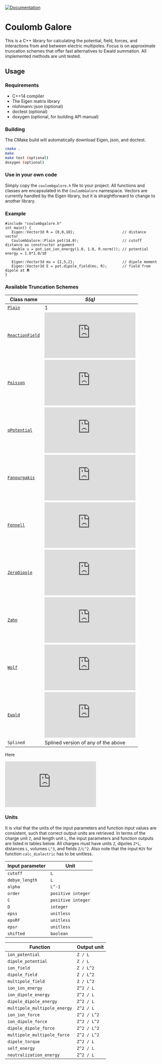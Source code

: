 [![Documentation](https://codedocs.xyz/mlund/coulombgalore.svg)](https://codedocs.xyz/mlund/coulombgalore/)

# Coulomb Galore

This is a C++ library for calculating the potential, field, forces, and interactions from and between electric multipoles.
Focus is on approximate truncation schemes that offer fast alternatives to Ewald summation. All implemented methods are unit tested.

## Usage

### Requirements

- C++14 compiler
- The Eigen matrix library
- nlohmann::json (optional)
- doctest (optional)
- doxygen (optional, for building API manual)

### Building

The CMake build will automatically download Eigen, json, and doctest.

~~~ bash
cmake .
make
make test (optional)
doxygen (optional)
~~~

### Use in your own code

Simply copy the `coulombgalore.h` file to your project. All functions and classes are encapsulated in the `CoulombGalore` namespace. Vectors are currently handled by the Eigen library, but it is straightforward to change to another library.

### Example

~~~{.cpp}
#include "coulombgalore.h"
int main() {
   Eigen::Vector3d R = {0,0,10};                      // distance vector
   CoulombGalore::Plain pot(14.0);                    // cutoff distance as constructor argument
   double u = pot.ion_ion_energy(1.0, 1.0, R.norm()); // potential energy = 1.0*1.0/10

   Eigen::Vector3d mu = {2,5,2};                      // dipole moment
   Eigen::Vector3d E = pot.dipole_field(mu, R);       // field from dipole at 𝐑
}
~~~

### Available Truncation Schemes

Class name                                      | _S(q)_
----------------------------------------------- | ------------------------
[`Plain`](http://doi.org/ctnnsj)                | 1
[`ReactionField`](http://doi.org/10/dscmwg)     | ![equation](https://latex.codecogs.com/svg.latex?1&plus;%5Cfrac%7B%5Cepsilon_%7BRF%7D-%5Cepsilon_r%7D%7B2%5Cepsilon_%7BRF%7D&plus;%5Cepsilon_r%7Dq%5E3-3%5Cfrac%7B%5Cepsilon_%7BRF%7D%7D%7B2%5Cepsilon_%7BRF%7D&plus;%5Cepsilon_r%7Dq)
[`Poisson`](http://doi.org/10/c5fr)             | ![equation](https://latex.codecogs.com/svg.latex?%281-%5Ctilde%7Bq%7D%29%5E%7BD&plus;1%7D%5Csum_%7Bc%3D0%7D%5E%7BC-1%7D%5Cfrac%7BC-c%7D%7BC%7D%7BD-1&plus;c%5Cchoose%20c%7D%5Ctilde%7Bq%7D%5Ec)
[`qPotential`](https://arxiv.org/abs/1904.10335)| ![equation](https://latex.codecogs.com/svg.latex?%5Cprod_%7Bn%3D1%7D%5E%7B%5Ctext%7Border%7D%7D%281-q%5En%29)
[`Fanourgakis`](http://doi.org/f639q5)          | ![equation](https://latex.codecogs.com/svg.latex?1-%5Cfrac%7B7%7D%7B4%7Dq&plus;%5Cfrac%7B21%7D%7B4%7Dq%5E5-7q%5E6&plus;%5Cfrac%7B5%7D%7B2%7Dq%5E7)
[`Fennell`](http://doi.org/10.1063/1.2206581)   | ![equation](https://latex.codecogs.com/svg.latex?%5Ctext%7Berfc%7D%28%5Ceta%20q%29-q%5Ctext%7Berfc%7D%28%5Ceta%29&plus;%28q-1%29q%5Cleft%28%5Ctext%7Berfc%7D%28%5Ceta%29&plus;%5Cfrac%7B2%5Ceta%7D%7B%5Csqrt%7B%5Cpi%7D%7D%5Ctext%7Bexp%7D%28-%5Ceta%5E2%29%5Cright%29)
[`ZeroDipole`](http://doi.org/10.1063/1.3582791)| ![equation](https://latex.codecogs.com/svg.latex?%5Ctext%7Berfc%7D%28%5Ceta%20q%29-q%5Ctext%7Berfc%7D%28%5Ceta%29&plus;%5Cfrac%7B%28q%5E2-1%29%7D%7B2%7Dq%5Cleft%28%5Ctext%7Berfc%7D%28%5Ceta%29&plus;%5Cfrac%7B2%5Ceta%7D%7B%5Csqrt%7B%5Cpi%7D%7D%5Ctext%7Bexp%7D%28-%5Ceta%5E2%29%5Cright%29)
[`Zahn`](http://doi.org/10.1021/jp025949h)      | ![equation](https://latex.codecogs.com/svg.latex?%5Ctext%7Berfc%7D%28%5Ceta%20q%29-%28q-1%29q%5Cleft%28%5Ctext%7Berfc%7D%28%5Ceta%29&plus;%5Cfrac%7B2%5Ceta%7D%7B%5Csqrt%7B%5Cpi%7D%7D%5Ctext%7Bexp%7D%28-%5Ceta%5E2%29%5Cright%29)
[`Wolf`](http://doi.org/cfcxdk)                 | ![equation](https://latex.codecogs.com/svg.latex?%5Ctext%7Berfc%7D%28%5Ceta%20q%29-%5Ctext%7Berfc%7D%28%5Ceta%29q)
[`Ewald`](http://doi.org/dgpdmc)                | ![equation](https://latex.codecogs.com/svg.latex?%5Cfrac%7B1%7D%7B2%7D%5Ctext%7Berfc%7D%5Cleft%28%5Ceta%20q%20&plus;%20%5Cfrac%7B%5Ckappa%5E*%7D%7B2%5Ceta%7D%5Cright%29%5Ctext%7Bexp%7D%5Cleft%282%5Ckappa%5E*%20q%5Cright%29%20&plus;%20%5Cfrac%7B1%7D%7B2%7D%5Ctext%7Berfc%7D%5Cleft%28%5Ceta%20q%20-%20%5Cfrac%7B%5Ckappa%5E*%7D%7B2%5Ceta%7D%5Cright%29)
`Splined`                                       | Splined version of any of the above

Here 

![equation](https://latex.codecogs.com/svg.latex?q%3D%5Cfrac%7Br%7D%7BR_c%7D%5Cquad%5Cquad%20%5Ctilde%7Bq%7D%3D%5Cfrac%7B1-%5Cexp%282%5Ckappa%5E*q%29%7D%7B1-%5Cexp%282%5Ckappa%5E*%29%7D%20%5Cquad%5Cquad%20%5Ceta%20%3D%20%5Calpha%20R_c%20%5Cquad%5Cquad%20%5Ckappa%5E*%3D%5Ckappa%20R_c.) 

### Units

It is vital that the units of the input parameters and function input values are consistent, such that correct output units are retrieved.
In terms of the charge unit `Z`, and length unit `L`, the input parameters and function outputs are listed in tables below.
All charges must have units `Z`, dipoles `Z*L`, distances `L`, volumes `L^3`, and fields `Z/L^2`.
Also note that the input `M2V` for function `calc_dielectric` has to be unitless.

Input parameter | Unit
--------------- | -------------------
`cutoff`        | `L`
`debye_length`  | `L`
`alpha`         | `L^-1`
`order`         | `positive integer`
`C`             | `positive integer`
`D`             | `integer`
`epss`          | `unitless`
`epsRF`         | `unitless`
`epsr`          | `unitless`
`shifted`       | `boolean`


Function                    | Output unit
--------------------------- | -------------
`ion_potential`             | `Z / L`
`dipole_potential`          | `Z / L`
`ion_field`                 | `Z / L^2`
`dipole_field`              | `Z / L^2`
`multipole_field`           | `Z / L^2`
`ion_ion_energy`            | `Z^2 / L`
`ion_dipole_energy`         | `Z^2 / L`
`dipole_dipole_energy`      | `Z^2 / L`
`multipole_multipole_energy`| `Z^2 / L`
`ion_ion_force`             | `Z^2 / L^2`
`ion_dipole_force`          | `Z^2 / L^2`
`dipole_dipole_force`       | `Z^2 / L^2`
`multipole_multipole_force` | `Z^2 / L^2`
`dipole_torque`             | `Z^2 / L`
`self_energy`               | `Z^2 / L`
`neutralization_energy`     | `Z^2 / L`
